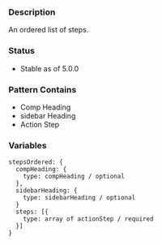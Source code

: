 ### Description
An ordered list of steps.

### Status
* Stable as of 5.0.0

### Pattern Contains
* Comp Heading
* sidebar Heading
* Action Step


### Variables
~~~
stepsOrdered: {
  compHeading: {
    type: compHeading / optional
  },
  sidebarHeading: {
    type: sidebarHeading / optional
  }
  steps: [{
    type: array of actionStep / required
  }]
}
~~~
